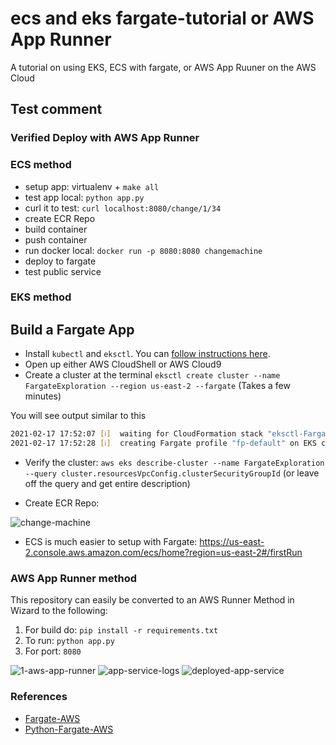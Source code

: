 # ecs and eks fargate-tutorial or AWS App Runner
A tutorial on using EKS, ECS with fargate, or AWS App Ruuner on the AWS Cloud
## Test comment
### Verified Deploy with AWS App Runner

### ECS method

* setup app:  virtualenv + `make all`
* test app local:  `python app.py`
* curl it to test:  `curl localhost:8080/change/1/34`
* create ECR Repo
* build container
* push container
* run docker local:   `docker run -p 8080:8080 changemachine`
* deploy to fargate
* test public service


### EKS method


## Build a Fargate App

*  Install `kubectl` and `eksctl`.  You can [follow instructions here](https://docs.aws.amazon.com/eks/latest/userguide/getting-started-eksctl.html).
*  Open up either AWS CloudShell or AWS Cloud9
*  Create a cluster at the terminal `eksctl create cluster --name FargateExploration --region us-east-2 --fargate` (Takes a few minutes) 

You will see output similar to this

```bash
2021-02-17 17:52:07 [ℹ]  waiting for CloudFormation stack "eksctl-FargateExploration-cluster"
2021-02-17 17:52:28 [ℹ]  creating Fargate profile "fp-default" on EKS cluster "FargateExploration"
```


*   Verify the cluster:  `aws eks describe-cluster --name FargateExploration --query cluster.resourcesVpcConfig.clusterSecurityGroupId` (or leave off the query and get entire description)

* Create ECR Repo:

![change-machine](https://user-images.githubusercontent.com/58792/108248106-76726500-7121-11eb-8b30-3b6dd38c3853.png)

* ECS is much easier to setup with Fargate:  https://us-east-2.console.aws.amazon.com/ecs/home?region=us-east-2#/firstRun


### AWS App Runner method

This repository can easily be converted to an AWS Runner Method in Wizard to the following:

1.  For build do:  `pip install -r requirements.txt`
2.  To run:  `python app.py`
3.  For port:  `8080`


![1-aws-app-runner](https://user-images.githubusercontent.com/58792/119260856-bfafd600-bba2-11eb-941e-30c42dff6a16.png)
![app-service-logs](https://user-images.githubusercontent.com/58792/119261353-fedf2680-bba4-11eb-935e-9c2a837e7cb4.png)
![deployed-app-service](https://user-images.githubusercontent.com/58792/119261367-0f8f9c80-bba5-11eb-8889-365f4b3ca4c4.png)





### References

* [Fargate-AWS](https://aws.amazon.com/getting-started/hands-on/build-modern-app-fargate-lambda-dynamodb-python/module-two/)
* [Python-Fargate-AWS](https://github.com/aws-samples/aws-modern-application-workshop/tree/python/module-2)

